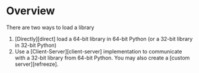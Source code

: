 # Overview

There are two ways to load a library

1. [Directly][direct] load a 64-bit library in 64-bit Python (or a 32-bit library in 32-bit Python)
2. Use a [Client-Server][client-server] implementation to communicate with a 32-bit library from 64-bit Python. You may also create a [custom server][refreeze].
